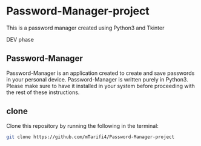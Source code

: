 # Password-Manager-project
This is a password manager created using Python3 and Tkinter 

DEV phase 

## Password-Manager
 Password-Manager is an application created to create and save passwords in your personal device. 
 Password-Manager is written purely in Python3. Please make sure to have it installed in your system before proceeding with the rest of these instructions.
 

## clone 
Clone this repository by running the following in the terminal:
```bash
git clone https://github.com/mTarifi4/Password-Manager-project
```

